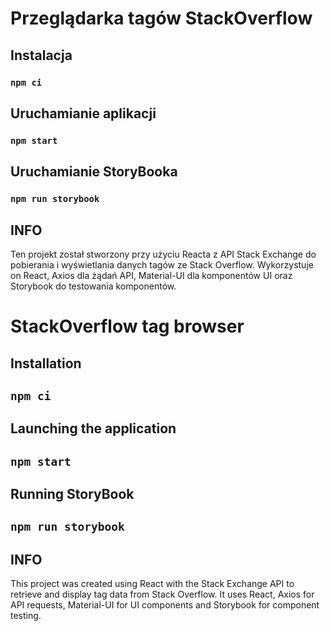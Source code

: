 # Przeglądarka tagów StackOverflow


## Instalacja

### `npm ci`

## Uruchamianie aplikacji

### `npm start`

## Uruchamianie StoryBooka
### `npm run storybook`

## INFO
Ten projekt został stworzony przy użyciu Reacta z API Stack Exchange do pobierania i wyświetlania danych tagów ze Stack Overflow. Wykorzystuje on React, Axios dla żądań API, Material-UI dla komponentów UI oraz Storybook do testowania komponentów.


# StackOverflow tag browser


## Installation

## `npm ci`

## Launching the application

## `npm start`

## Running StoryBook
## `npm run storybook`

## INFO
This project was created using React with the Stack Exchange API to retrieve and display tag data from Stack Overflow. It uses React, Axios for API requests, Material-UI for UI components and Storybook for component testing.
